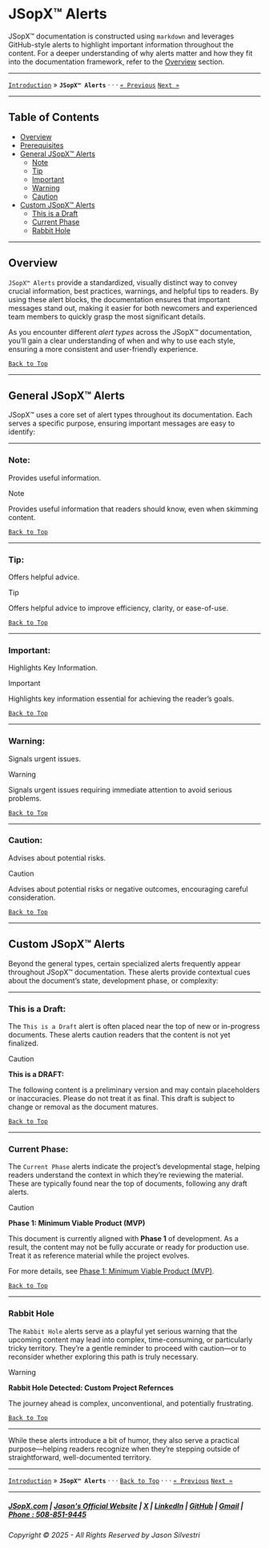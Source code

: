 # JSopX™ Alerts

JSopX™ documentation is constructed using `markdown` and leverages GitHub-style alerts to highlight important information throughout the content. For a deeper understanding of why alerts matter and how they fit into the documentation framework, refer to the [Overview](#overview) section.

---

[`Introduction`](./ReadMe.md) » **`JSopX™ Alerts`** · · · [`« Previous`](./Introduction/) [`Next »`](./JasonSilvestriOpenProjectExperiences.md)

---

## Table of Contents

- [Overview](#overview)
- [Prerequisites](#prerequisites)
- [General JSopX™ Alerts](#general-jsopx-alerts)
  - [Note](#note)
  - [Tip](#tip)
  - [Important](#important)
  - [Warning](#warning)
  - [Caution](#caution)
- [Custom JSopX™ Alerts](#custom-jsopx-alerts)
  - [This is a Draft](#this-is-a-draft)
  - [Current Phase](#current-phase)
  - [Rabbit Hole](#rabbit-hole)

---

## **Overview**  
`JSopX™ Alerts` provide a standardized, visually distinct way to convey crucial information, best practices, warnings, and helpful tips to readers. By using these alert blocks, the documentation ensures that important messages stand out, making it easier for both newcomers and experienced team members to quickly grasp the most significant details.

As you encounter different _alert types_ across the JSopX™ documentation, you’ll gain a clear understanding of when and why to use each style, ensuring a more consistent and user-friendly experience.

[`Back to Top`](#table-of-contents)

---

## **General JSopX™ Alerts**  
JSopX™ uses a core set of alert types throughout its documentation. Each serves a specific purpose, ensuring important messages are easy to identify:

---

### Note:

Provides useful information.

> [!NOTE]
> Provides useful information that readers should know, even when skimming content.


[`Back to Top`](#table-of-contents)

---

### Tip:

Offers helpful advice.

> [!TIP]
> Offers helpful advice to improve efficiency, clarity, or ease-of-use.

[`Back to Top`](#table-of-contents)

---

### Important:

Highlights Key Information.

> [!IMPORTANT]
> Highlights key information essential for achieving the reader’s goals.

[`Back to Top`](#table-of-contents)

---

### Warning:

Signals urgent issues.

> [!WARNING]
> Signals urgent issues requiring immediate attention to avoid serious problems.

[`Back to Top`](#table-of-contents)

---

### Caution:

Advises about potential risks.

> [!CAUTION]
> Advises about potential risks or negative outcomes, encouraging careful consideration.

[`Back to Top`](#table-of-contents)

---

## **Custom JSopX™ Alerts**  

Beyond the general types, certain specialized alerts frequently appear throughout JSopX™ documentation. These alerts provide contextual cues about the document’s state, development phase, or complexity:

---

### **This is a Draft**:  

The `This is a Draft` alert is often placed near the top of new or in-progress documents. These alerts caution readers that the content is not yet finalized.

> [!CAUTION]
>
> **This is a DRAFT:**
>
> The following content is a preliminary version and may contain placeholders or inaccuracies. Please do not treat it as final. This draft is subject to change or removal as the document matures.

[`Back to Top`](#table-of-contents)

---

### **Current Phase:**  

The `Current Phase` alerts indicate the project’s developmental stage, helping readers understand the context in which they’re reviewing the material. These are typically found near the top of documents, following any draft alerts.

> [!CAUTION]
>
> **Phase 1: Minimum Viable Product (MVP)**
>
> This document is currently aligned with **Phase 1** of development. As a result, the content may not be fully accurate or ready for production use. Treat it as reference material while the project evolves.
> 
> For more details, see [Phase 1: Minimum Viable Product (MVP)](../Phases/Phase-1.md).

[`Back to Top`](#table-of-contents)

---

### **Rabbit Hole**  

The `Rabbit Hole` alerts serve as a playful yet serious warning that the upcoming content may lead into complex, time-consuming, or particularly tricky territory. They’re a gentle reminder to proceed with caution—or to reconsider whether exploring this path is truly necessary.

> [!WARNING]
>
> **Rabbit Hole Detected: Custom Project Refernces**
> 
> The journey ahead is complex, unconventional, and potentially frustrating.


[`Back to Top`](#table-of-contents)

---

While these alerts introduce a bit of humor, they also serve a practical purpose—helping readers recognize when they’re stepping outside of straightforward, well-documented territory.

---

[`Introduction`](./ReadMe.md) » **`JSopX™ Alerts`**  · · · [`Back to Top`](#table-of-contents) · · · [`« Previous`](./Introduction/) [`Next »`](./JasonSilvestriOpenProjectExperiences.md)

---

##### [JSopX.com](https://www.jsopx.com/) | [Jason's Official Website](https://www.jsilvestri.com/) | [X](https://www.x.com/JasonSilvestri) | [LinkedIn](http://www.linkedin.com/in/JasonSilvestri) | [GitHub](https://github.com/JasonSilvestri) | [Gmail](mailto:therealjasonsilvestri@gmail.com) | [Phone : 508-851-9445](phoneto:508-851-9445)

###### Copyright © 2025 - All Rights Reserved by Jason Silvestri
